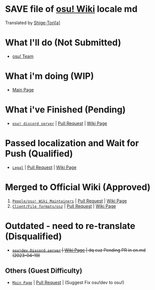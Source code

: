 # SAVE file of [osu! Wiki](https://github.com/ppy/osu-wiki) locale md
Translated by [Shige-Tori[a]](https://osu.ppy.sh/u/4459449)

# What I'll do (Not Submitted)
* [osu! Team](https://github.com/Sitoria/osuwiki-kor-locale/blob/main/People/%EC%98%A4%EC%8A%A4%20%ED%8C%80%EC%9B%90%EB%93%A4.md)


# What i'm doing (WIP)
* [Main Page](https://github.com/Sitoria/osuwiki-kor-locale/blob/main/%EB%A9%94%EC%9D%B8%ED%8E%98%EC%9D%B4%EC%A7%80.md)

# What i've Finished (Pending)
* [`osu! discord server`](https://github.com/Sitoria/osuwiki-kor-locale/blob/main/Community/osu!%20%EB%94%94%EC%BD%94%20%EC%84%9C%EB%B2%84.md) | [Pull Request](https://github.com/ppy/osu-wiki/pull/9174) | [Wiki Page](https://osu.ppy.sh/wiki/ko/Community/osu!_Discord_server)

# Passed localization and Wait for Push (Qualified)
* [`Legal`](https://github.com/Sitoria/osuwiki-kor-locale/blob/main/%EB%B2%95%EB%A5%A0.md) | [Pull Request](https://github.com/ppy/osu-wiki/pull/9173) | [Wiki Page](https://osu.ppy.sh/legal/ko)

# Merged to Official Wiki (Approved)
1. [`People/osu! Wiki Maintainers`](https://github.com/Sitoria/osuwiki-kor-locale/blob/main/People/%EC%9C%84%ED%82%A4%20%EA%B4%80%EB%A6%AC%EC%9E%90.md) | [Pull Request](https://github.com/ppy/osu-wiki/pull/9150) | [Wiki Page](https://osu.ppy.sh/wiki/ko/People/osu!_wiki_maintainers) 
2. [`Client/File formats/osz`](https://github.com/Sitoria/osuwiki-kor-locale/blob/main/Client/File%20Format/osz%20(%ED%99%95%EC%9E%A5%EC%9E%90).md) | [Pull Request](https://github.com/ppy/osu-wiki/pull/9152) | [Wiki Page](https://osu.ppy.sh/wiki/ko/Client/File_formats/Osz_(file_format))

# Outdated - need to re-translate (Disqualified)
* ~~[`osu!dev Discord server`](https://github.com/Sitoria/osuwiki-kor-locale/blob/main/Community/osu!%20%EA%B0%9C%EB%B0%9C%20%EB%94%94%EC%BD%94%EC%84%AD.md) | [Wiki Page](https://osu.ppy.sh/wiki/ko/Community/osu!dev_Discord_server) | dq cuz Pending PR in en.md (2023-04-19)~~

## Others (Guest Difficulty)
* [`Main Page`](https://github.com/ppy/osu-wiki/pull/9196/commits/a2ed572e4c468589168085837a2486d8a6442336) | [Pull Request](https://github.com/ppy/osu-wiki/pull/9196) | (Suggest Fix osu!dev to osu!)
